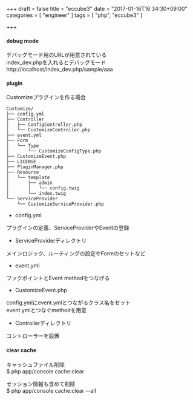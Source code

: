 +++
draft = false
title = "eccube3"
date = "2017-01-16T16:34:30+09:00"
categories = [ "engineer" ]
tags = [ "php", "eccube3" ]

+++

#### debug mode

デバッグモード用のURLが用意されている  
index_dev.phpを入れるとデバッグモード  
http://localhost/index_dev.php/sample/aaa

#### plugin

Customizeプラグインを作る場合

```
Customize/
├── config.yml
├── Controller
│   ├── ConfigController.php
│   └── CustomizeController.php
├── event.yml
├── Form
│   └── Type
│       └── CustomizeConfigType.php
├── CustomizeEvent.php
├── LICENSE
├── PluginManager.php
├── Resource
│   └── template
│       ├── admin
│       │   └── config.twig
│       └── index.twig
└── ServiceProvider
    └── CustomizeServiceProvider.php
```

- config.yml  

プラグインの定義、ServiceProviderやEventの登録

- ServiceProviderディレクトリ

メインロジック、ルーティングの設定やFormのセットなど

- event.yml

フックポイントとEvent methodをつなげる

- CustomizeEvent.php

config.ymlにevent.ymlとつながるクラス名をセット  
event.ymlとつなぐmethodを用意  

- Controllerディレクトリ

コントローラーを設置  

#### clear cache

キャッシュファイル削除  
$ php app/console cache:clear

セッション情報も含めて削除  
$ php app/console cache:clear --all

